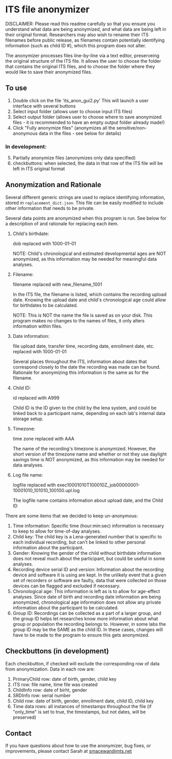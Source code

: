 # ITS file anonymizer

DISCLAIMER: Please read this readme carefully so that you ensure you understand what data are being anonymized, and what data are being left in their original format.
Researchers may also wish to rename their ITS filenames before public release, as filenames contain potentially identifying information (such as child ID #), which this program does not alter.

The anonymizer processes files line-by-line via a text editor, preserveing the original structure of the ITS file.
It allows the user to choose the folder that contains the original ITS files, and to choose the folder where they would like to save their anonymized files.

## To use

1. Double click on the file 'its_anon_gui2.py' This will launch a user interface with several buttons
2. Select input folder (allows user to choose input ITS files)
3. Select output folder (allows user to choose where to save anonymized files - it is recommended to have an empty output folder already made!)
4. Click "Fully anonymize files" (anonymizes all the sensitive/non-anonymous data in the files - see below for details)

### In development:

5. Partially anonymize files (anonymizes only data specified)
6. checkbuttons: when selected, the data in that row of the ITS file will be left in ITS original format

## Anonymization and Rationale

Several different generic strings are used to replace identifying information, stored in `replacement_dict.json`. This file can be easily modified to include other information that needs to be private.

Several data points are anonymized when this program is run. See below for a description of and rationale for replacing each item.

1. Child's birthdate:

	dob replaced with 1000-01-01
	
	NOTE: Child's chronological and estimated developmental ages are NOT anonymized, as this information may be needed for meaningful data analyses.

2. Filename:

	filename replaced with new_filename_1001

	In the ITS file, the filename is listed, which contains the recording upload date. Knowing the upload date and child's chronological age could allow for birthdates to be calculated.

	NOTE: This is NOT the name the file is saved as on your disk. This program makes no changes to the names of files, it only alters information within files.

3. Date information:

	file upload date, transfer time, recording date, enrollment date, etc. replaced with 1000-01-01

	Several places throughout the ITS, information about dates that correspond closely to the date the recording was made can be found. Rationale for anonymizing this information is the same as for the filename.

4. Child ID:

	id replaced with A999

	Child ID is the ID given to the child by the lena system, and could be linked back to a participant name, depending on each lab's internal data storage setup.

5. Timezone:

	time zone replaced with AAA

	The name of the recording's timezone is anonymized. However, the short version of the timezone name and whether or not they use daylight savings time is NOT anonymized, as this information may be needed for data analyses.

6. Log file name:

	logfile replaced with exec10001010T100010Z_job00000001-10001010_101010_100100.upl.log

	The logfile name contains information about upload date, and the Child ID
	
There are some items that we decided to keep un-anonymous:

1. Time information:
	Specific time (hour:min:sec) information is necessary to keep to allow for time-of-day analyses.
2. Child key:
	The child key is a Lena-generated number that is specific to each individual recording, but can't be linked to other personal information about the participant.
3. Gender:
	Knowing the gender of the child without birthdate information does not reveal much about the participant, but could be useful in some analyses.
4. Recording device serial ID and version:
	Information about the recording device and software it is using are kept. In the unlikely event that a given set of recorders or software are faulty, data that were collected on those devices can be flagged and excluded if necessary.
5. Chronological age:
	This information is left as is to allow for age-effect analyses.
	Since date of birth and recording date information are being anonymized, chronological age information does not allow any private information about the participant to be calculated.
6. Group ID:
	Recordings can be collected as a part of a larger group, and the group ID helps let researches know more information about what group or population the recording belongs to.
	However, in some labs the group ID may be the SAME as the child ID. In these cases, changes will have to be made to the program to ensure this gets anonymized.
	
	
## Checkbuttons (in development)

Each checkbutton, if checked will exclude the corresponding row of data from anonymization. Data in each row are:

1. PrimaryChild row: date of birth, gender, child key
2. ITS row: file name, time file was created
3. ChildInfo row: date of birht, gender
4. SRDInfo row: serial number
5. Child row: date of birth, gender, enrollment date, child ID, child key
6. Time data rows: all instances of timestamps throughout the file (if "only_time" is set to true, the timestamps, but not dates, will be preserved)

## Contact

If you have questions about how to use the anonymizer, bug fixes, or improvements, please contact Sarah at smacewan@mts.net